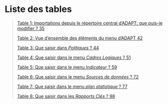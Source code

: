 # Liste des tables

> [Table 1: Importations depuis le répertoire central d’ADAPT: que
> puis-je modifier ? 35](#_bookmark60)
>
> [Table 2: Vue d’ensemble des éléments du menu d’ADAPT
> 42](#_bookmark82)
>
> [Table 3: Que saisir dans *Politiques* ? 44](#_bookmark88)
>
> [Table 4: Que saisir dans le menu *Cadres Logiques* ?
> 51](#_bookmark95)
>
> [Table 5: Que saisir dans le menu I*ndicateur* ? 59](#_bookmark108)
>
> [Table 6: Que saisir dans le menu *Sources de données* ?
> 72](#_bookmark120)
>
> [Table 7: Que saisir dans le menu *plan statistique* ?
> 77](#_bookmark123)
>
> [Table 8: Que saisir dans les *Rapports Clés* ? 98](#_bookmark146)

